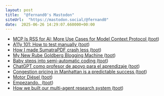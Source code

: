 ```yaml
---
layout: post
title:  "@fernand0's Mastodon"
siteUrl:  "https://mastodon.social/@fernand0"
date:  2025-06-26 14:29:07.660000+00:00
---
```

*  [MCP Is RSS for AI: More Use Cases for Model Context Protocol ](https://thenewstack.io/mcp-is-rss-for-ai-more-use-cases-for-model-context-protocol) ([toot](https://mastodon.social/@fernand0/114750137804956242))
*  [A11y 101: How to test manually ](https://tarnoff.info/2025/05/15/a11y-101-how-to-test-manually) ([toot](https://mastodon.social/@fernand0/114749376121118468))
*  [How I made SumatraPDF crash less ](https://blog.kowalczyk.info/article/c4qb/how-to-make-software-crash-less.htm) ([toot](https://mastodon.social/@fernand0/114749270367789599))
*  [My New Rube Goldberg Blogging Machine ](https://blog.lmorchard.com/2025/06/02/obsidian-rube-goldberg) ([toot](https://mastodon.social/@fernand0/114748902502715683))
*  [Baby steps into semi-automatic coding ](https://blog.lmorchard.com/2025/06/07/semi-automatic-coding) ([toot](https://mastodon.social/@fernand0/114748724169278259))
*  [ChatGPT como profesor de apoyo para el aprendizaje ](https://www.elladodelmal.com/2025/06/chatgpt-como-profesor-de-apoyo-para-el.htm) ([toot](https://mastodon.social/@fernand0/114747021751591291))
*  [Congestion pricing in Manhattan is a predictable success ](https://www.economist.com/united-states/2025/06/19/congestion-pricing-in-manhattan-is-a-predictable-succes) ([toot](https://mastodon.social/@fernand0/114745268558263200))
*  [Motor Diésel ](https://www.flickr.com/photos/fernand0/54597266842) ([toot](https://mastodon.social/@fernand0/114745268313250719))
*  [Empezando.  ](https://avecesunafoto.wordpress.com/2025/06/25/empezando-2) ([toot](https://mastodon.social/@fernand0/114745134825267206))
*  [How we built our multi-agent research system ](https://www.anthropic.com/engineering/built-multi-agent-research-syste) ([toot](https://mastodon.social/@fernand0/114744852850783332))
